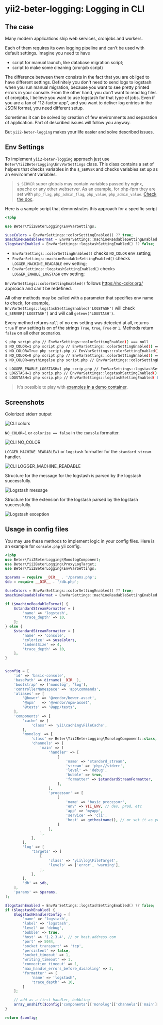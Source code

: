 # yii2-beter-logging: Logging in CLI

## The case

Many modern applications ship web services, cronjobs and workers.

Each of them requires its own logging pipeline and can't be used with default settings. Imagine you need to have

* script for manual launch, like database migration script;
* script to make some cleaning (cronjob script)

The difference between them consists in the fact that you are obliged to have different settings. Definitely you don't
need to send logs to logstash when you run manual migration, because you want to see pretty printed errors in your
console. From the other hand, you don't want to read log files of cronjobs, I believe you want to use logstash for
that type of jobs. Even if you are a fan of "12-factor app", and you want to deliver log entries in the JSON format,
you need different setup.

Sometimes it can be solved by creation of few environments and separation of application. Part of described issues
will follow you anyway.

But `yii2-beter-logging` makes your life easier and solve described issues.

## Env Settings

To implement `yii2-beter-logging` approach just use `Beter\Yii2BeterLogging\EnvVarSettings` class. This class contains
a set of helpers that checks variables in the `$_SERVER` and checks variables set up as an environment variables.

> `$_SERVER` super globals may contain variables passed by nginx, apache or any other webserver. As an example,
> for php-fpm they are set with `php_flag`, `php_admin_flag`, `php_value`, `php_admin_value`.
> [Check the doc](https://www.php.net/manual/en/install.fpm.configuration.php).

Here is a sample script that demonstrates this approach for a specific script

```php
<?php

use Beter\Yii2BeterLogging\EnvVarSettings;

$useColors = EnvVarSettings::colorSettingEnabled() ?? true;
$machineReadableFormat = EnvVarSettings::machineReadableSettingEnabled() ?? false;
$logstashEnabled = EnvVarSettings::logstashSettingEnabled() ?? false;
```

* `EnvVarSettings::colorSettingEnabled()` checks `NO_COLOR` env setting;
* `EnvVarSettings::machineReadableSettingEnabled()` checks `LOGGER_MACHINE_READABLE` env setting;
* `EnvVarSettings::logstashSettingEnabled()` checks `LOGGER_ENABLE_LOGSTASH` env setting;

`EnvVarSettings::colorSettingEnabled()` follows https://no-color.org/ approach and can't be redefined.

All other methods may be called with a parameter that specifies env name to check, for example,
`EnvVarSettings::logstashSettingEnabled('LOGSTASH')` will check `$_SERVER['LOGSTASH']` and will call
`getenv('LOGSTASH')`.

Every method returns `null` of no env setting was detected at all, returns `true` if env setting is on of the strings
`True`, `true`, `True` or `1`. Methods return `false` on all other scenarios.

```bash
$ php script.php // EnvVarSettings::colorSettingEnabled() === null
$ NO_COLOR=1 php script.php // EnvVarSettings::colorSettingEnabled() === true
$ NO_COLOR=True php script.php // EnvVarSettings::colorSettingEnabled() === true
$ NO_COLOR=0 php script.php // EnvVarSettings::colorSettingEnabled() === false
$ NO_COLOR=anythingelse php script.php // EnvVarSettings::colorSettingEnabled() === false

$ LOGGER_ENABLE_LOGSTASH=1 php scrip.php // EnvVarSettings::logstashSettingEnabled() === true
$ LOGSTASH=1 php scrip.php // EnvVarSettings::logstashSettingEnabled() === false
$ LOGSTASH=1 php scrip.php // EnvVarSettings::logstashSettingEnabled('LOGSTASH') === false
```

> It's possible to play with [examples in a demo container](development-and-testing.md).

## Screenshots

Colorized stderr output

![CLI colors](https://raw.githubusercontent.com/BETER-CO/yii2-beter-logging/master/doc/assets/cli_colors.jpg)

`NO_COLOR=1` or `colorize == false` in the `console` formatter.

![CLI NO_COLOR](https://raw.githubusercontent.com/BETER-CO/yii2-beter-logging/master/doc/assets/cli_no_color.jpg)

`LOGGER_MACHINE_READABLE=1` or `logstash` formatter for the `standard_stream` handler.

![CLI LOGGER_MACHINE_READABLE](https://raw.githubusercontent.com/BETER-CO/yii2-beter-logging/master/doc/assets/cli_machine_readable.jpg)

Structure for the message for the logstash is parsed by the logstash successfully.

![Logstash message](https://raw.githubusercontent.com/BETER-CO/yii2-beter-logging/master/doc/assets/logstash_message.jpg)

Structure for the extension for the logstash parsed by the logstash successfully.

![Logstash exception](https://raw.githubusercontent.com/BETER-CO/yii2-beter-logging/master/doc/assets/logstash_exception.jpg)

## Usage in config files

You may use these methods to implement logic in your config files. Here is an example for `console.php` yii config.

```php
<?php
use Beter\Yii2BeterLogging\MonologComponent;
use Beter\Yii2BeterLogging\ProxyLogTarget;
use Beter\Yii2BeterLogging\EnvVarSettings;

$params = require __DIR__ . '/params.php';
$db = require __DIR__ . '/db.php';

$useColors = EnvVarSettings::colorSettingEnabled() ?? true;
$machineReadableFormat = EnvVarSettings::machineReadableSettingEnabled() ?? false;

if ($machineReadableFormat) {
    $standardStreamFormatter = [
        'name' => 'logstash',
        'trace_depth' => 10,
    ];
} else {
    $standardStreamFormatter = [
        'name' => 'console',
        'colorize' => $useColors,
        'indentSize' => 4,
        'trace_depth' => 10,
    ];
}


$config = [
    'id' => 'basic-console',
    'basePath' => dirname(__DIR__),
    'bootstrap' => ['monolog', 'log'],
    'controllerNamespace' => 'app\commands',
    'aliases' => [
        '@bower' => '@vendor/bower-asset',
        '@npm'   => '@vendor/npm-asset',
        '@tests' => '@app/tests',
    ],
    'components' => [
        'cache' => [
            'class' => 'yii\caching\FileCache',
        ],
        'monolog' => [
            'class' => Beter\Yii2BeterLogging\MonologComponent::class,
            'channels' => [
                'main' => [
                    'handler' => [
                        [
                            'name' => 'standard_stream',
                            'stream' => 'php://stderr',
                            'level' => 'debug',
                            'bubble' => true,
                            'formatter' => $standardStreamFormatter,
                        ],
                    ],
                    'processor' => [
                        [
                            'name' => 'basic_processor',
                            'env' => YII_ENV, // dev, prod, etc
                            'app' => 'myapp',
                            'service' => 'cli',
                            'host' => gethostname(), // or set it as you want
                        ]
                    ],
                ],
            ],
        ],
        'log' => [
            'targets' => [
                [
                    'class' => 'yii\log\FileTarget',
                    'levels' => ['error', 'warning'],
                ],
            ],
        ],
        'db' => $db,
    ],
    'params' => $params,
];

$logstashEnabled = EnvVarSettings::logstashSettingEnabled() ?? false;
if ($logstashEnabled) {
    $logstashHandlerConfig = [
        'name' => 'logstash',
        'label' => 'logstash',
        'level' => 'debug',
        'bubble' => true,
        'host' => '1.2.3.4', // or host.address.com
        'port' => 5044,
        'socket_transport' => 'tcp',
        'persistent' => false,
        'socket_timeout' => 1,
        'writing_timeout' => 1,
        'connection_timeout' => 1,
        'max_handle_errors_before_disabling' => 3,
        'formatter' => [
            'name' => 'logstash',
            'trace_depth' => 10,
        ]
    ];

    // add as a first handler, bubbling
    array_unshift($config['components']['monolog']['channels']['main']['handler'], $logstashHandlerConfig);
}

return $config;

```
